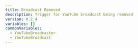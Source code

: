 ```yaml
---
title: Broadcast Removed
description: Trigger for YouTube broadcast being removed
version: 0.2.4
variables: []
commonVariables:
  - YouTubeBroadcaster
  - YouTubeBroadcast
---
```

